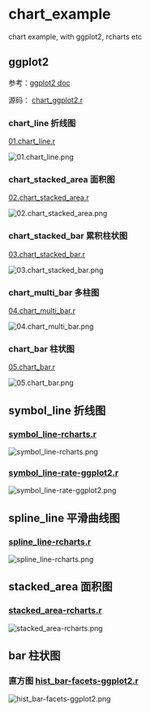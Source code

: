 chart_example
=============

chart example,  with  ggplot2, rcharts etc

## ggplot2

参考：[ggplot2 doc](http://docs.ggplot2.org/current/)

源码： [chart_ggplot2.r](chart_ggplot2.r)

### chart_line 折线图

[01.chart_line.r](01.chart_line.r)

![01.chart_line.png](01.chart_line.png)

### chart_stacked_area 面积图

[02.chart_stacked_area.r](02.chart_stacked_area.r)

![02.chart_stacked_area.png](02.chart_stacked_area.png)


### chart_stacked_bar 累积柱状图 

[03.chart_stacked_bar.r](03.chart_stacked_bar.r)

![03.chart_stacked_bar.png](03.chart_stacked_bar.png)

### chart_multi_bar 多柱图 

[04.chart_multi_bar.r](04.chart_multi_bar.r)

![04.chart_multi_bar.png](04.chart_multi_bar.png)

### chart_bar 柱状图 

[05.chart_bar.r](05.chart_bar.r)

![05.chart_bar.png](05.chart_bar.png)

## symbol_line 折线图

### [symbol_line-rcharts.r](symbol_line-rcharts.r)

![symbol_line-rcharts.png](symbol_line-rcharts.png)


### [symbol_line-rate-ggplot2.r](symbol_line-rate-ggplot2.r)

![symbol_line-rate-ggplot2.png](symbol_line-rate-ggplot2.png)

## spline_line 平滑曲线图

### [spline_line-rcharts.r](spline_line-rcharts.r)

![spline_line-rcharts.png](spline_line-rcharts.png)

## stacked_area 面积图

### [stacked_area-rcharts.r](stacked_area-rcharts.r)

![stacked_area-rcharts.png](stacked_area-rcharts.png)

## bar 柱状图

### 直方图 [hist_bar-facets-ggplot2.r](hist_bar-facets-ggplot2.r)

![hist_bar-facets-ggplot2.png](hist_bar-facets-ggplot2.png)

